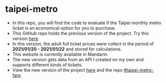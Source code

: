 # taipei-metro
- In this repo, you will find the code to evaluate if the Taipei monthly metro ticket is an economical option for you to purchase. 
- This GitHub repo holds the previous version of the project. Try this version [here](https://graziosog.github.io/taipei-metro/mrt.html). 
- In this version, the adult full ticket prices were collect in the period of **2021/01/20 - 2021/01/22** and stored for calculations. 
- This website is currently available in Mandarin. 
- The new version gets data from an API I created on my own and supports different kinds of tickets. 
- View the new version of the project [here](https://graziosog.github.io/taipei-metro-fare/mrt.html) and the repo [#taipei-metro-fare](https://github.com/GraziosoG/taipei-metro-fare). 
